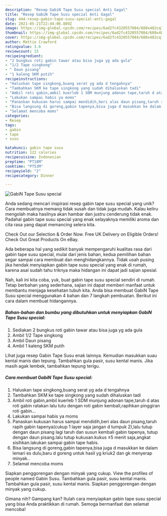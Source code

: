 ```yaml
---
description: "Resep GabiN Tape Susu special Anti Gagal"
title: "Resep GabiN Tape Susu special Anti Gagal"
slug: 444-resep-gabin-tape-susu-special-anti-gagal
date: 2021-05-21T22:44:06.889Z
image: https://img-global.cpcdn.com/recipes/6ad2fc4320557084/680x482cq70/gabin-tape-susu-special-foto-resep-utama.jpg
thumbnail: https://img-global.cpcdn.com/recipes/6ad2fc4320557084/680x482cq70/gabin-tape-susu-special-foto-resep-utama.jpg
cover: https://img-global.cpcdn.com/recipes/6ad2fc4320557084/680x482cq70/gabin-tape-susu-special-foto-resep-utama.jpg
author: Mattie Crawford
ratingvalue: 3.6
reviewcount: 15
recipeingredient:
- "2 bungkus roti gabin tawar atau bisa juga yg ada gula"
- "1/2 Tape singkong"
- " Daun pisang"
- "1 kaleng SKM putih"
recipeinstructions:
- "Haluskan tape singkong,buang serat yg ada d tengahnya"
- "Tambahkan SKM ke tape singkong yang sudah dihaluskan tadi"
- "Ambil roti gabin,ambil kuerleb 1 SDM munjung adonan tape,taruh d atas roti gabin ratakan lalu tutu dengan roti gabin kembali,rapihkan pinggiran roti gabin..."
- "Lakukan sampai habis ya moms"
- "Panaskan kukusan harus sampai mendidih,beri alas daun pisang,taruh rapih gabin tapenya(cukup 1 layer saja jangan d tumpuk 2),lalu tutup dengan daun pisang lagi taruh dan susun kembali gabin tapenya, tutup dengan daun pisang.lalu tutup kukusan.kukus ±5 menit saja,angkat sisihkan.lakukan sampai gabin tape habis."
- "Bisa langsung di goreng,gabin tapenya,bisa juga d masukkan ke dalam lemari es dulu,baru d goreng untuk hasil yg kriuk2 dan gk menyerap minyak.."
- "Selamat mencoba moms"
categories:
- Resep
tags:
- gabin
- tape
- susu

katakunci: gabin tape susu 
nutrition: 122 calories
recipecuisine: Indonesian
preptime: "PT18M"
cooktime: "PT53M"
recipeyield: "2"
recipecategory: Dinner

---
```



![GabiN Tape Susu special](https://img-global.cpcdn.com/recipes/6ad2fc4320557084/680x482cq70/gabin-tape-susu-special-foto-resep-utama.jpg)

Anda sedang mencari inspirasi resep gabin tape susu special yang unik? Cara membuatnya memang tidak susah dan tidak juga mudah. Kalau keliru mengolah maka hasilnya akan hambar dan justru cenderung tidak enak. Padahal gabin tape susu special yang enak selayaknya memiliki aroma dan cita rasa yang dapat memancing selera kita.

Check Out our Selection &amp; Order Now. Free UK Delivery on Eligible Orders! Check Out Great Products On eBay.

Ada beberapa hal yang sedikit banyak mempengaruhi kualitas rasa dari gabin tape susu special, mulai dari jenis bahan, kedua pemilihan bahan segar sampai cara membuat dan menghidangkannya. Tidak usah pusing jika hendak menyiapkan gabin tape susu special yang enak di rumah, karena asal sudah tahu triknya maka hidangan ini dapat jadi sajian spesial.


Nah, kali ini kita coba, yuk, buat gabin tape susu special sendiri di rumah. Tetap berbahan yang sederhana, sajian ini dapat memberi manfaat untuk membantu menjaga kesehatan tubuh kita. Anda bisa membuat GabiN Tape Susu special menggunakan 4 bahan dan 7 langkah pembuatan. Berikut ini cara dalam membuat hidangannya.

<!--inarticleads1-->

##### Bahan-bahan dan bumbu yang dibutuhkan untuk menyiapkan GabiN Tape Susu special:

1. Sediakan 2 bungkus roti gabin tawar atau bisa juga yg ada gula
1. Ambil 1/2 Tape singkong
1. Ambil  Daun pisang
1. Ambil 1 kaleng SKM putih


Lihat juga resep Gabin Tape Susu enak lainnya. Kemudian masukkan suau kental manis dan tepung. Tambahkan gula pasir, susu kental manis. Jika masih agak lembek, tambahkan tepung terigu. 

<!--inarticleads2-->

##### Cara membuat GabiN Tape Susu special:

1. Haluskan tape singkong,buang serat yg ada d tengahnya
1. Tambahkan SKM ke tape singkong yang sudah dihaluskan tadi
1. Ambil roti gabin,ambil kuerleb 1 SDM munjung adonan tape,taruh d atas roti gabin ratakan lalu tutu dengan roti gabin kembali,rapihkan pinggiran roti gabin...
1. Lakukan sampai habis ya moms
1. Panaskan kukusan harus sampai mendidih,beri alas daun pisang,taruh rapih gabin tapenya(cukup 1 layer saja jangan d tumpuk 2),lalu tutup dengan daun pisang lagi taruh dan susun kembali gabin tapenya, tutup dengan daun pisang.lalu tutup kukusan.kukus ±5 menit saja,angkat sisihkan.lakukan sampai gabin tape habis.
1. Bisa langsung di goreng,gabin tapenya,bisa juga d masukkan ke dalam lemari es dulu,baru d goreng untuk hasil yg kriuk2 dan gk menyerap minyak..
1. Selamat mencoba moms


Siapkan penggorengan dengan minyak yang cukup. View the profiles of people named Gabin Susu. Tambahkan gula pasir, susu kental manis. Tambahkan gula pasir, susu kental manis. Siapkan penggorengan dengan minyak yang cukup. 

Gimana nih? Gampang kan? Itulah cara menyiapkan gabin tape susu special yang bisa Anda praktikkan di rumah. Semoga bermanfaat dan selamat mencoba!
